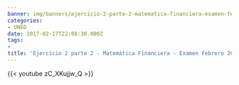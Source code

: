 ```yaml
---
banner: img/banners/ejercicio-2-parte-2-matematica-financiera-examen-febrero-2017-primera-semana-grado-ade-uned.jpg
categories:
- UNED
date: 2017-02-17T22:08:30.000Z
tags:
- 
title: 'Ejercicio 2 parte 2 - Matemática Financiera - Examen Febrero 2017 primera semana - Grado Ade Uned'
---
```




{{< youtube zC_XKujjw_Q >}}

